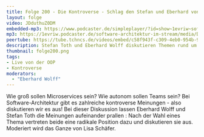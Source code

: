 ```yaml
---
title: Folge 200 - Die Kontroverse - Schlag den Stefan und Eberhard von der OOP 
layout: folge
video: JDduthuZ0DM
embedded-mp3: https://www.podcaster.de/simpleplayer/?id=show~1evriw~software-architektur-im-stream~pod-ccb150ba022a63098adcd8d7c9&v=1706900755
mp3: https://1evriw.podcaster.de/software-architektur-im-stream/media/Die_Kontroverse_-_Schlag_den_Stefan_und_Eberhard_von_der_OOP.mp3
peertube: https://tube.tchncs.de/videos/embed/c58f943f-c309-4eb0-954b-9e080c6a582a
description: Stefan Toth und Eberhard Wolff diskutieren Themen rund um Software-Entwicklung kontrovers.
thumbnail: folge200.png
tags:
- Live von der OOP
- Kontroverse
moderators:
  - "Eberhard Wolff"
---
```


Wie groß sollen Microservices sein? Wie autonom sollen Teams sein? Bei
Software-Architektur gibt es zahlreiche kontroverse Meinungen - also
diskutieren wir es aus! Bei dieser Diskussion lassen Eberhard Wolff
und Stefan Toth die Meinungen aufeinander prallen : Nach der Wahl
eines Thema vertreten beide eine radikale Position dazu und
diskutieren sie aus. Moderiert wird das Ganze von Lisa Schäfer.
